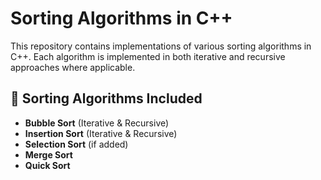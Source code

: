 
# Sorting Algorithms in C++

This repository contains implementations of various sorting algorithms in C++. Each algorithm is implemented in both iterative and recursive approaches where applicable.

## 📌 **Sorting Algorithms Included**
- **Bubble Sort** (Iterative & Recursive)
- **Insertion Sort** (Iterative & Recursive)
- **Selection Sort** (if added)
- **Merge Sort**
- **Quick Sort**


